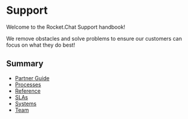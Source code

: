 # Support

Welcome to the Rocket.Chat Support handbook!

We remove obstacles and solve problems to ensure our customers can focus on what they do best!

## Summary

* [Partner Guide](partner-guide.md)
* [Processes](processes.md)
* [Reference](reference.md)
* [SLAs](slas.md)
* [Systems](systems.md)
* [Team](team.md)

